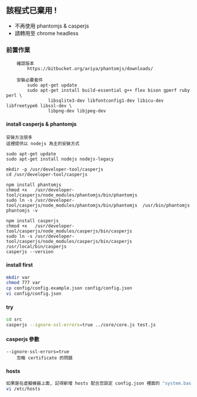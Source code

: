 ## 該程式已棄用 !
- 不再使用 phantomjs & casperjs
- 請轉用至 chrome headless 


### 前置作業
```
    確認版本
        https://bitbucket.org/ariya/phantomjs/downloads/

    安裝必要套件
        sudo apt-get update
        sudo apt-get install build-essential g++ flex bison gperf ruby perl \
                libsqlite3-dev libfontconfig1-dev libicu-dev libfreetype6 libssl-dev \
                libpng-dev libjpeg-dev
```

#### install casperjs & phantomjs

    安裝方法很多
    這裡提供以 nodejs 為主的安裝方式

    sudo apt-get update
    sudo apt-get install nodejs nodejs-legacy

    mkdir -p /usr/developer-tool/casperjs 
    cd /usr/developer-tool/casperjs
    
    npm install phantomjs
    chmod +x   /usr/developer-tool/casperjs/node_modules/phantomjs/bin/phantomjs
    sudo ln -s /usr/developer-tool/casperjs/node_modules/phantomjs/bin/phantomjs  /usr/bin/phantomjs
    phantomjs -v

    npm install casperjs
    chmod +x   /usr/developer-tool/casperjs/node_modules/casperjs/bin/casperjs
    sudo ln -s /usr/developer-tool/casperjs/node_modules/casperjs/bin/casperjs  /usr/local/bin/casperjs
    casperjs --version

#### install first
```sh
mkdir var
chmod 777 var
cp config/config.example.json config/config.json
vi config/config.json
```

#### try
```sh
cd src
casperjs --ignore-ssl-errors=true ../core/core.js test.js 
```

#### casperjs 參數

    --ignore-ssl-errors=true
        忽略 certificate 的問題

#### hosts
```sh
如果是在虛擬機器上面, 記得新增 hosts 配合您設定 config.json 裡面的 "system.base_url"
vi /etc/hosts
```